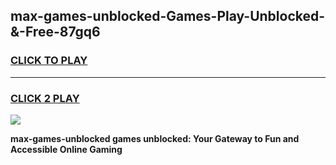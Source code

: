 
## max-games-unblocked-Games-Play-Unblocked-&-Free-87gq6
<h3>
<a href="https://premium76.site?title=max-games-unblocked&ref=24A">CLICK TO PLAY</a></h3>
<hr>

<h3>
<a href="https://premium76.site?title=max-games-unblocked&ref=24A">CLICK 2 PLAY</a>
  
</h3>

<a href="https://premium76.site?title=max-games-unblocked&ref=24A"><img src="https://clearcache.store/games.png"></a>


**max-games-unblocked games unblocked: Your Gateway to Fun and Accessible Online Gaming**
